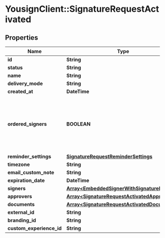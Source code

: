 # YousignClient::SignatureRequestActivated

## Properties
Name | Type | Description | Notes
------------ | ------------- | ------------- | -------------
**id** | **String** |  | 
**status** | **String** |  | 
**name** | **String** |  | 
**delivery_mode** | **String** |  | 
**created_at** | **DateTime** |  | 
**ordered_signers** | **BOOLEAN** | Enable an ordered workflow, each signer will be requested to sign in a sequential order | 
**reminder_settings** | [**SignatureRequestReminderSettings**](SignatureRequestReminderSettings.md) |  | 
**timezone** | **String** |  | 
**email_custom_note** | **String** |  | 
**expiration_date** | **DateTime** |  | 
**signers** | [**Array&lt;EmbeddedSignerWithSignatureLink&gt;**](EmbeddedSignerWithSignatureLink.md) |  | 
**approvers** | [**Array&lt;SignatureRequestActivatedApprovers&gt;**](SignatureRequestActivatedApprovers.md) |  | [optional] 
**documents** | [**Array&lt;SignatureRequestActivatedDocuments&gt;**](SignatureRequestActivatedDocuments.md) |  | 
**external_id** | **String** |  | 
**branding_id** | **String** |  | 
**custom_experience_id** | **String** |  | 

